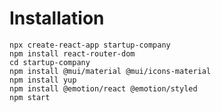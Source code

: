 # Installation
  `npx create-react-app startup-company`<br>
  `npm install react-router-dom`<br>
  `cd startup-company`<br>
  `npm install @mui/material @mui/icons-material`<br>
  `npm install yup`<br>
  `npm install @emotion/react @emotion/styled`<br>
  `npm start`<br>
